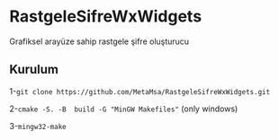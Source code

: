 # RastgeleSifreWxWidgets
Grafiksel arayüze sahip rastgele şifre oluşturucu

## Kurulum

1-```git clone https://github.com/MetaMsa/RastgeleSifreWxWidgets.git```

2-```cmake -S. -B  build -G "MinGW Makefiles"``` (only windows)

3-```mingw32-make```
